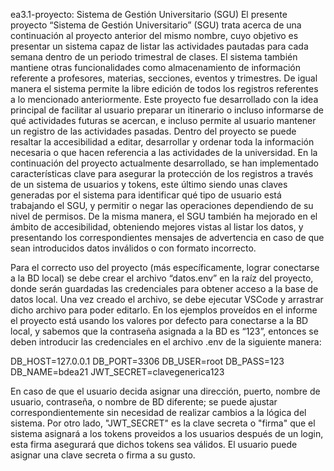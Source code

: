 ea3.1-proyecto: Sistema de Gestión Universitario (SGU)
	El presente proyecto “Sistema de Gestión Universitario” (SGU) trata acerca de una continuación al proyecto anterior del mismo nombre, cuyo objetivo es presentar un sistema capaz de listar las actividades pautadas para cada semana dentro de un periodo trimestral de clases. El sistema también mantiene otras funcionalidades como almacenamiento de información referente a profesores, materias, secciones, eventos y trimestres. De igual manera el sistema permite la libre edición de todos los registros referentes a lo mencionado anteriormente.
	Este proyecto fue desarrollado con la idea principal de facilitar al usuario preparar un itinerario o incluso informarse de qué actividades futuras se acercan, e incluso permite al usuario mantener un registro de las actividades pasadas. Dentro del proyecto se puede resaltar la accesibilidad a editar, desarrollar y ordenar toda la información necesaria o que hacen referencia a las actividades de la universidad.
	En la continuación del proyecto actualmente desarrollado, se han implementado características clave para asegurar la protección de los registros a través de un sistema de usuarios y tokens, este último siendo unas claves generadas por el sistema para identificar qué tipo de usuario está trabajando el SGU, y permitir o negar las operaciones dependiendo de su nivel de permisos. De la misma manera, el SGU también ha mejorado en el ámbito de accesibilidad, obteniendo mejores vistas al listar los datos, y presentando los correspondientes mensajes de advertencia en caso de que sean introducidos datos inválidos o con formato incorrecto.

Para el correcto uso del proyecto (más específicamente, lograr conectarse a la BD local) se debe crear el archivo “datos.env” en la raíz del proyecto, donde serán guardadas las credenciales para obtener acceso a la base de datos local. Una vez creado el archivo, se debe ejecutar VSCode y arrastrar dicho archivo para poder editarlo.
En los ejemplos proveídos en el informe el proyecto está usando los valores por defecto para conectarse a la BD local, y sabemos que la contraseña asignada a la BD es “123”, entonces se deben introducir las credenciales en el archivo .env de la siguiente manera:

DB_HOST=127.0.0.1
DB_PORT=3306
DB_USER=root
DB_PASS=123
DB_NAME=bdea21
JWT_SECRET=clavegenerica123

En caso de que el usuario decida asignar una dirección, puerto, nombre de usuario, contraseña, o nombre de BD diferente; se puede ajustar correspondientemente sin necesidad de realizar cambios a la lógica del sistema.
Por otro lado, "JWT_SECRET" es la clave secreta o "firma" que el sistema asignará a los tokens proveidos a los usuarios después de un login, esta firma asegurará que dichos tokens sea válidos. El usuario puede asignar una clave secreta o firma a su gusto.
